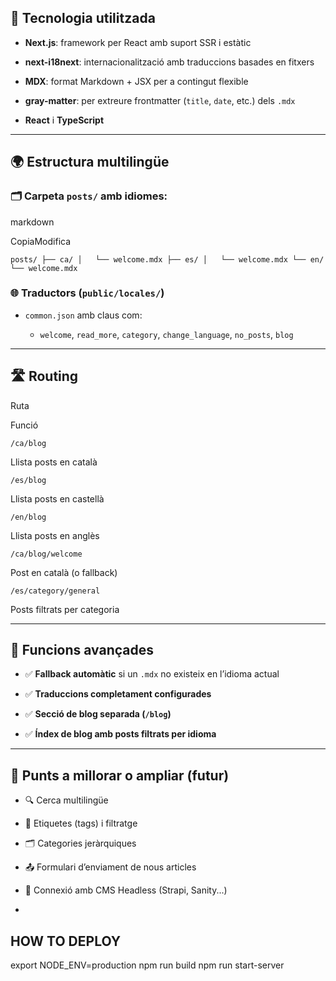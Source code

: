 
## 🧩 **Tecnologia utilitzada**

-   **Next.js**: framework per React amb suport SSR i estàtic
    
-   **next-i18next**: internacionalització amb traduccions basades en fitxers
    
-   **MDX**: format Markdown + JSX per a contingut flexible
    
-   **gray-matter**: per extreure frontmatter (`title`, `date`, etc.) dels `.mdx`
    
-   **React** i **TypeScript**
    

----------

## 🌍 **Estructura multilingüe**

### 🗂️ Carpeta `posts/` amb idiomes:

markdown

CopiaModifica

`posts/
├── ca/
│   └── welcome.mdx
├── es/
│   └── welcome.mdx
└── en/
 └── welcome.mdx` 

### 🌐 Traductors (`public/locales/`)

-   `common.json` amb claus com:
    
    -   `welcome`, `read_more`, `category`, `change_language`, `no_posts`, `blog`
        

----------

## 🛣️ **Routing**

Ruta

Funció

`/ca/blog`

Llista posts en català

`/es/blog`

Llista posts en castellà

`/en/blog`

Llista posts en anglès

`/ca/blog/welcome`

Post en català (o fallback)

`/es/category/general`

Posts filtrats per categoria

----------

## 🧠 **Funcions avançades**

-   ✅ **Fallback automàtic** si un `.mdx` no existeix en l’idioma actual
    
-   ✅ **Traduccions completament configurades**
    
-   ✅ **Secció de blog separada (`/blog`)**
    
-   ✅ **Índex de blog amb posts filtrats per idioma**
    

----------

## 🧪 Punts a millorar o ampliar (futur)

-   🔍 Cerca multilingüe
    
-   🧵 Etiquetes (tags) i filtratge
    
-   🗂️ Categories jeràrquiques
    
-   📤 Formulari d’enviament de nous articles
    
-   🔄 Connexió amb CMS Headless (Strapi, Sanity...)
-   

## HOW TO DEPLOY
export NODE_ENV=production
npm run build
npm run start-server